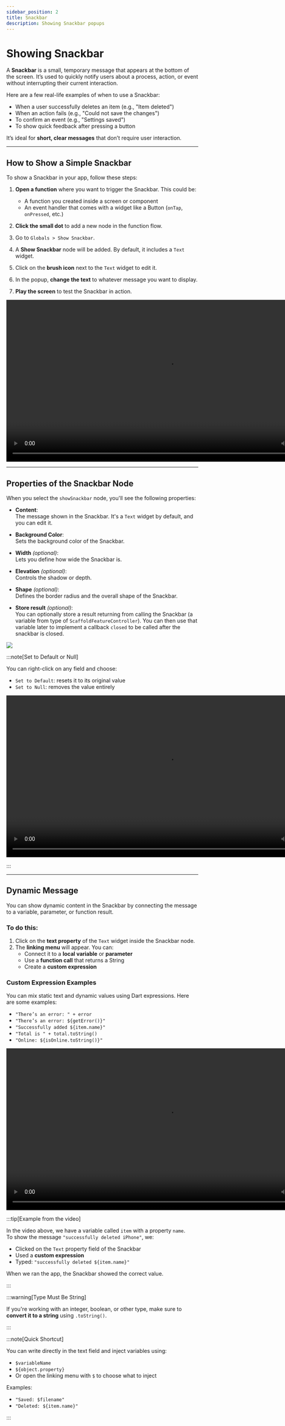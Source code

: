 ```yaml
---
sidebar_position: 2
title: Snackbar
description: Showing Snackbar popups
---
```


# Showing Snackbar

A **Snackbar** is a small, temporary message that appears at the bottom of the screen. It’s used to quickly notify users about a process, action, or event without interrupting their current interaction.

Here are a few real-life examples of when to use a Snackbar:

- When a user successfully deletes an item (e.g., "Item deleted")
- When an action fails (e.g., "Could not save the changes")
- To confirm an event (e.g., "Settings saved")
- To show quick feedback after pressing a button

It’s ideal for **short, clear messages** that don’t require user interaction.

---

## How to Show a Simple Snackbar

To show a Snackbar in your app, follow these steps:

1. **Open a function** where you want to trigger the Snackbar. This could be:
   - A function you created inside a screen or component
   - An event handler that comes with a widget like a Button (`onTap`, `onPressed`, etc.)

2. **Click the small dot** to add a new node in the function flow.

3. Go to `Globals > Show Snackbar`.

4. A **Show Snackbar** node will be added. By default, it includes a `Text` widget.

5. Click on the **brush icon** next to the `Text` widget to edit it.

6. In the popup, **change the text** to whatever message you want to display.

7. **Play the screen** to test the Snackbar in action.

<video controls width="850">
  <source src="/img/circuit/UI_popups/snackbar/show_snackbar.mp4" type="video/mp4" />
  Your browser does not support the video tag.
</video>

---

## Properties of the Snackbar Node

When you select the `showSnackbar` node, you'll see the following properties:

- **Content**:  
  The message shown in the Snackbar. It's a `Text` widget by default, and you can edit it.

- **Background Color**:  
  Sets the background color of the Snackbar.

- **Width** *(optional)*:  
  Lets you define how wide the Snackbar is.

- **Elevation** *(optional)*:  
  Controls the shadow or depth.

- **Shape** *(optional)*:  
  Defines the border radius and the overall shape of the Snackbar.

- **Store result** *(optional)*:  
  You can optionally store a result returning from calling the Snackbar (a variable from type of `ScaffoldFeatureController`). You can then use that variable later to implement a callback `closed` to be called after the snackbar is closed. 

![](/img/circuit/ui-popups/snackbar/snackbar-properties.png)

:::note[Set to Default or Null]

You can right-click on any field and choose:
- `Set to Default`: resets it to its original value
- `Set to Null`: removes the value entirely

<video controls width="850">
  <source src="/img/circuit/UI_popups/snackbar/reset_to_default.mp4" type="video/mp4" />
  Your browser does not support the video tag.
</video>

:::

---

## Dynamic Message

You can show dynamic content in the Snackbar by connecting the message to a variable, parameter, or function result.

### To do this:

1. Click on the **text property** of the `Text` widget inside the Snackbar node.
2. The **linking menu** will appear. You can:
   - Connect it to a **local variable** or **parameter**
   - Use a **function call** that returns a String
   - Create a **custom expression**

### Custom Expression Examples

You can mix static text and dynamic values using Dart expressions. Here are some examples:

- `"There’s an error: " + error`  
- `"There’s an error: ${getError()}"`  
- `"Successfully added ${item.name}"`  
- `"Total is " + total.toString()`  
- `"Online: ${isOnline.toString()}"`

<video controls width="850">
  <source src="/img/circuit/UI_popups/snackbar/snackbar_custom_expression.mp4" type="video/mp4" />
  Your browser does not support the video tag.
</video>

:::tip[Example from the video]

In the video above, we have a variable called `item` with a property `name`.  
To show the message `"successfully deleted iPhone"`, we:

- Clicked on the `Text` property field of the Snackbar
- Used a **custom expression**
- Typed: `"successfully deleted ${item.name}"`

When we ran the app, the Snackbar showed the correct value.

:::

:::warning[Type Must Be String]

If you're working with an integer, boolean, or other type, make sure to **convert it to a string** using `.toString()`.

:::

:::note[Quick Shortcut]

You can write directly in the text field and inject variables using:

- `$variableName`  
- `${object.property}`  
- Or open the linking menu with `$` to choose what to inject

Examples:
- `"Saved: $filename"`
- `"Deleted: ${item.name}"`

:::
